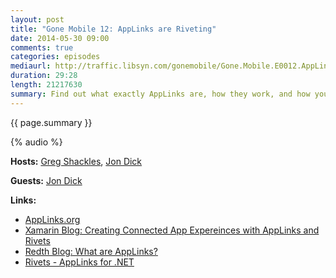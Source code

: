 ```yaml
---
layout: post
title: "Gone Mobile 12: AppLinks are Riveting"
date: 2014-05-30 09:00
comments: true
categories: episodes
mediaurl: http://traffic.libsyn.com/gonemobile/Gone.Mobile.E0012.AppLinks.are.Riveting.mp3
duration: 29:28
length: 21217630
summary: Find out what exactly AppLinks are, how they work, and how you can use Rivets to add support for them to your own .NET apps.  
---
```


{{ page.summary }}

<!-- more -->

{% audio %}

**Hosts:** [Greg Shackles](http://twitter.com/gshackles), [Jon Dick](http://twitter.com/redth)

**Guests:** [Jon Dick](https://twitter.com/Redth)

**Links:** 

- [AppLinks.org](http://applinks.org)
- [Xamarin Blog: Creating Connected App Expereinces with AppLinks and Rivets](http://blog.xamarin.com/creating-connected-app-experiences-with-app-links-and-rivets-with-xamarin/)
- [Redth Blog: What are AppLinks?](http://redth.codes/what-are-app-links/)
- [Rivets - AppLinks for .NET](https://github.com/Redth/Rivets)


